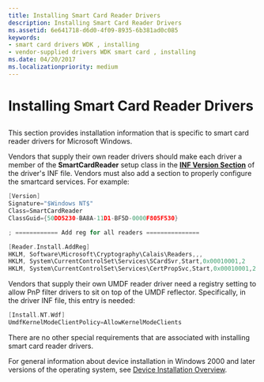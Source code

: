 ```yaml
---
title: Installing Smart Card Reader Drivers
description: Installing Smart Card Reader Drivers
ms.assetid: 6e641718-d6d0-4f09-8935-6b381ad0c085
keywords:
- smart card drivers WDK , installing
- vendor-supplied drivers WDK smart card , installing
ms.date: 04/20/2017
ms.localizationpriority: medium
---
```


# Installing Smart Card Reader Drivers


## <span id="_ntovr_installing_smart_card_reader_drivers"></span><span id="_NTOVR_INSTALLING_SMART_CARD_READER_DRIVERS"></span>


This section provides installation information that is specific to smart card reader drivers for Microsoft Windows.

Vendors that supply their own reader drivers should make each driver a member of the **SmartCardReader** setup class in the [**INF Version Section**](https://docs.microsoft.com/windows-hardware/drivers/install/inf-version-section) of the driver's INF file. Vendors must also add a section to properly configure the smartcard services. For example:

```cpp
[Version]
Signature="$Windows NT$"
Class=SmartCardReader
ClassGuid={50DD5230-BA8A-11D1-BF5D-0000F805F530}

; ============ Add reg for all readers ===============

[Reader.Install.AddReg]
HKLM, Software\Microsoft\Cryptography\Calais\Readers,,,
HKLM, System\CurrentControlSet\Services\SCardSvr,Start,0x00010001,2
HKLM, System\CurrentControlSet\Services\CertPropSvc,Start,0x00010001,2
```

Vendors that supply their own UMDF reader driver need a registry setting to allow PnP filter drivers to sit on top of the UMDF reflector. Specifically, in the driver INF file, this entry is needed:

```cpp
[Install.NT.Wdf]
UmdfKernelModeClientPolicy=AllowKernelModeClients
```

There are no other special requirements that are associated with installing smart card reader drivers.

For general information about device installation in Windows 2000 and later versions of the operating system, see [Device Installation Overview](https://docs.microsoft.com/windows-hardware/drivers/install/overview-of-device-and-driver-installation).









